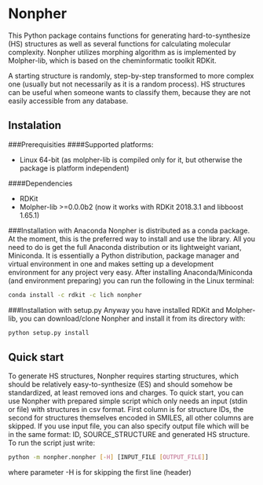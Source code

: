 # Nonpher
This Python package contains functions for generating hard-to-synthesize (HS) structures as well as several functions for
calculating molecular complexity. Nonpher utilizes morphing algorithm as is implemented by Molpher-lib, which is based on
the cheminformatic toolkit RDKit.

A starting structure is randomly, step-by-step transformed to more complex one (usually but not necessarily as it is a
random process). HS structures can be useful when someone wants to classify them, because they are not easily accessible
from any database.
 
## Instalation
###Prerequisities
####Supported platforms:
* Linux 64-bit (as molpher-lib is compiled only for it, but otherwise the package is platform independent)

####Dependencies
* RDKit
* Molpher-lib >=0.0.0b2 (now it works with RDKit 2018.3.1 and libboost 1.65.1)

###Installation with Anaconda
Nonpher is distributed as a conda package. At the moment, this is the preferred way to install and use the library.
All you need to do is get the full Anaconda distribution or its lightweight variant, Miniconda. It is essentially a
Python distribution, package manager and virtual environment in one and makes setting up a development environment
for any project very easy. After installing Anaconda/Miniconda (and environment preparing) you can run the following in
the Linux terminal:
```bash
conda install -c rdkit -c lich nonpher
```

###Installation with setup.py
Anyway you have installed RDKit and Molpher-lib, you can download/clone Nonpher and install it 
from its directory with:
```bash
python setup.py install
```

## Quick start
To generate HS structures, Nonpher requires starting structures, which should be relatively easy-to-synthesize (ES)
and should somehow be standardized, at least removed ions and charges. To quick start, you can use Nonpher with prepared
simple script which only needs an input (stdin or file) with structures in csv format. First column is for structure IDs,
the second for structures themselves encoded in SMILES, all other columns are skipped. If you use input file, you can also
specify output file which will be in the same format: ID, SOURCE_STRUCTURE and generated HS structure.
To run the script just write: 

```bash
python -m nonpher.nonpher [-H] [INPUT_FILE [OUTPUT_FILE]]
```

where parameter -H is for skipping the first line (header)

